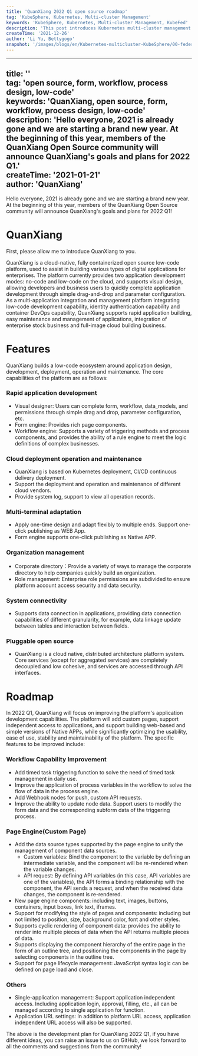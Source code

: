 ```yaml
---
title: 'QuanXiang 2022 Q1 open source roadmap'  
tag: 'KubeSphere, Kubernetes, Multi-cluster Management'  
keywords: 'KubeSphere, Kubernetes, Multi-cluster Management, KubeFed'  
description: 'This post introduces Kubernetes multi-cluster management and shares how KubeSphere distributes and deploys applications in a unified manner using KubeFed in hybrid cloud.'   
createTime: '2021-12-26'  
author: 'Li Yu, Bettygogo'  
snapshot: '/images/blogs/en/Kubernetes-multicluster-KubeSphere/00-federation-control-plane.png'
---
```


---
title: ''  
tag: 'open source, form, workflow, process design, low-code'  
keywords: 'QuanXiang, open source, form, workflow, process design, low-code'  
description: 'Hello everyone, 2021 is already gone and we are starting a brand new year. At the beginning of this year, members of the QuanXiang Open Source community will announce QuanXiang's goals and plans for 2022 Q1.'   
createTime: '2021-01-21'  
author: 'QuanXiang' 
---


Hello everyone, 2021 is already gone and we are starting a brand new year. At the beginning of this year, members of the QuanXiang Open Source community will announce QuanXiang's goals and plans for 2022 Q1!

# QuanXiang
First, please allow me to introduce QuanXiang to you.

QuanXiang is a cloud-native, fully containerized open source low-code platform, used to assist in building various types of digital applications for enterprises. The platform currently provides two application development modes: no-code and low-code on the cloud, and supports visual design, allowing developers and business users to quickly complete application development through simple drag-and-drop and parameter configuration. As a multi-application integration and management platform integrating low-code development capability, identity authentication capability and container DevOps capability, QuanXiang supports rapid application building, easy maintenance and management of applications, integration of enterprise stock business and full-image cloud building business.

# Features
QuanXiang builds a low-code ecosystem around application design, development, deployment, operation and maintenance. The core capabilities of the platform are as follows:

### Rapid application development
- Visual designer: Users can complete form, workflow, data_models, and permissions through simple drag and drop, parameter configuration, etc.
- Form engine: Provides rich page components.
- Workflow engine: Supports a variety of triggering methods and process components, and provides the ability of a rule engine to meet the logic definitions of complex businesses.

###  Cloud deployment operation and maintenance
- QuanXiang is based on Kubernetes deployment, CI/CD continuous delivery deployment.
- Support the deployment and operation and maintenance of different cloud vendors.
- Provide system log, support to view all operation records.

### Multi-terminal adaptation
- Apply one-time design and adapt flexibly to multiple ends. Support one-click publishing as WEB App.
- Form engine supports one-click publishing as Native APP.

### Organization management
- Corporate directory：Provide a variety of ways to manage the corporate directory to help companies quickly build an organization.
- Role management: Enterprise role permissions are subdivided to ensure platform account access security and data security.

### System connectivity
- Supports data connection in applications, providing data connection capabilities of different granularity, for example, data linkage update between tables and interaction between fields.

### Pluggable open source
- QuanXiang is a cloud native, distributed architecture platform system. Core services (except for aggregated services) are completely decoupled and low cohesive, and services are accessed through API interfaces.

# Roadmap
In 2022 Q1, QuanXiang will focus on improving the platform's application development capabilities. The platform will add custom pages, support independent access to applications, and support building web-based and simple versions of Native APPs, while significantly optimizing the usability, ease of use, stability and maintainability of the platform. The specific features to be improved include:

### Workflow Capability Improvement
- Add timed task triggering function to solve the need of timed task management in daily use.
- Improve the application of process variables in the workflow to solve the flow of data in the process engine.
- Add Webhook nodes for push, custom API requests.
- Improve the ability to update node data. Support users to modify the form data and the corresponding subform data of the triggering process.

### Page Engine(Custom Page)
- Add the data source types supported by the page engine to unify the management of component data sources.
    - Custom variables: Bind the component to the variable by defining an intermediate variable, and the component will be re-rendered when the variable changes.
    - API request: By defining API variables (in this case, API variables are one of the variables), the API forms a binding relationship with the component, the API sends a request, and when the received data changes, the component is re-rendered.
- New page engine components: including text, images, buttons, containers, input boxes, link text, iframes.
- Support for modifying the style of pages and components: including but not limited to position, size, background color, font and other styles.
- Supports cyclic rendering of component data: provides the ability to render into multiple pieces of data when the API returns multiple pieces of data.
- Supports displaying the component hierarchy of the entire page in the form of an outline tree, and positioning the components in the page by selecting components in the outline tree.
- Support for page lifecycle management: JavaScript syntax logic can be defined on page load and close.

### Others
- Single-application management: Support application independent access. Including application login, approval, filling, etc., all can be managed according to single application for function.
- Application URL settings: In addition to platform URL access, application independent URL access will also be supported.

The above is the development plan for QuanXiang 2022 Q1, if you have different ideas, you can raise an issue to us on GitHub, we look forward to all the comments and suggestions from the community!






